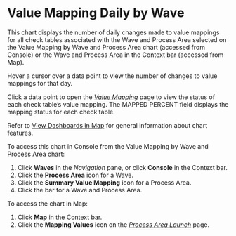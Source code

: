 # Value Mapping Daily by Wave

This chart displays the number of daily changes made to value mappings
for all check tables associated with the Wave and Process Area selected
on the Value Mapping by Wave and Process Area chart (accessed from
Console) or the Wave and Process Area in the Context bar (accessed from
Map).

Hover a cursor over a data point to view the number of changes to value
mappings for that day.

Click a data point to open the <span style="font-style: italic;">[Value
Mapping](../Page_Desc/Value_Mapping.htm)</span> page to view the status
of each check table’s value mapping. The MAPPED PERCENT field displays
the mapping status for each check table.

Refer to [View Dashboards in Map](View_Dashboards_in_Map.htm) for
general information about chart features.

To access this chart in Console from the Value Mapping by Wave and
Process Area chart:

1.  Click <span style="font-weight: bold;">Waves</span> in the
    <span style="font-style: italic;">Navigation</span> pane, or click
    <span style="font-weight: bold;">Console</span> in the Context bar.
2.  Click the <span style="font-weight: bold;">Process Area</span> icon
    for a Wave.
3.  Click the <span style="font-weight: bold;">Summary Value
    Mapping</span> icon for a Process Area.
4.  Click the bar for a Wave and Process Area.

To access the chart in Map:

1.  Click **Map** in the Context bar.
2.  Click the <span style="font-weight: bold;">Mapping Values</span>
    icon on the *[Process Area
    Launch](../Page_Desc/Process_Area_Launch_map.htm)* page.
